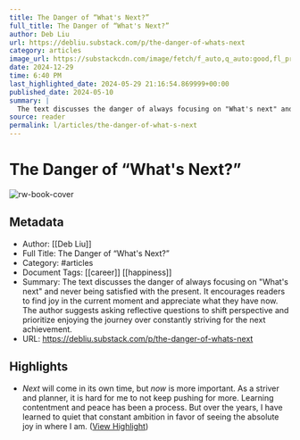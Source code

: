 ```yaml
---
title: The Danger of “What's Next?”
full_title: The Danger of “What's Next?”
author: Deb Liu
url: https://debliu.substack.com/p/the-danger-of-whats-next
category: articles
image_url: https://substackcdn.com/image/fetch/f_auto,q_auto:good,fl_progressive:steep/https%3A%2F%2Fsubstack-post-media.s3.amazonaws.com%2Fpublic%2Fimages%2F89b2c8d4-a091-4f2a-a8b4-8cd315c63c63_3278x2185.jpeg
date: 2024-12-29
time: 6:40 PM
last_highlighted_date: 2024-05-29 21:16:54.869999+00:00
published_date: 2024-05-10
summary: |
  The text discusses the danger of always focusing on "What's next" and never being satisfied with the present. It encourages readers to find joy in the current moment and appreciate what they have now. The author suggests asking reflective questions to shift perspective and prioritize enjoying the journey over constantly striving for the next achievement.
source: reader
permalink: l/articles/the-danger-of-what-s-next
---
```

# The Danger of “What's Next?”

![rw-book-cover](https://substackcdn.com/image/fetch/f_auto,q_auto:good,fl_progressive:steep/https%3A%2F%2Fsubstack-post-media.s3.amazonaws.com%2Fpublic%2Fimages%2F89b2c8d4-a091-4f2a-a8b4-8cd315c63c63_3278x2185.jpeg)

## Metadata
- Author: [[Deb Liu]]
- Full Title: The Danger of “What's Next?”
- Category: #articles
- Document Tags: [[career]] [[happiness]] 
- Summary: The text discusses the danger of always focusing on "What's next" and never being satisfied with the present. It encourages readers to find joy in the current moment and appreciate what they have now. The author suggests asking reflective questions to shift perspective and prioritize enjoying the journey over constantly striving for the next achievement.
- URL: https://debliu.substack.com/p/the-danger-of-whats-next

## Highlights
- *Next* will come in its own time, but *now* is more important. As a striver and planner, it is hard for me to not keep pushing for more. Learning contentment and peace has been a process. But over the years, I have learned to quiet that constant ambition in favor of seeing the absolute joy in where I am. ([View Highlight](https://read.readwise.io/read/01hz23s7b0apkjjqedwgca3fv8))


